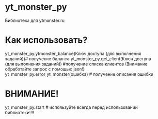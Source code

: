 # yt_monster_py
Библиотека для ytmonster.ru
# Как использовать?
yt_monster_py.ytmonster_balance(Ключ доступа (для выполнения заданий))# получение баланса
yt_monster_py.get_client(Ключ доступа (для выполнения заданий)) #получение списка клиентов (Внимание обработайте запрос с помощью json!)
yt_monster_py.error_yt_monster(ошибка) # получение описания ошибки
# ВНИМАНИЕ!
yt_monster_py.start # используйте всегда перед использовании библиотеки!!!!
